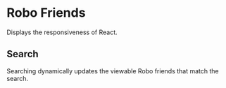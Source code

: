 # Robo Friends

Displays the responsiveness of React.

## Search

Searching dynamically updates the viewable Robo friends that match the search.
